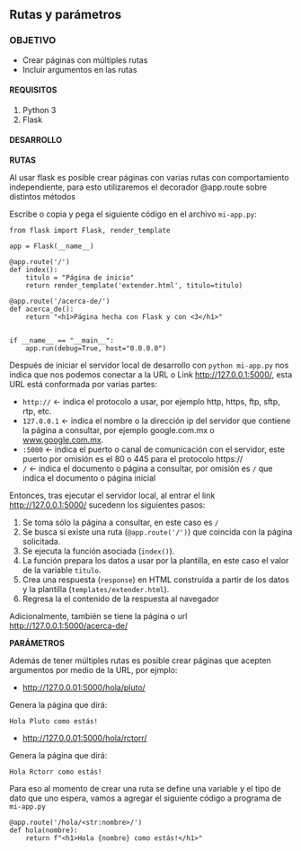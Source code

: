 
## Rutas y parámetros

### OBJETIVO

- Crear páginas con múltiples rutas
- Incluir argumentos en las rutas

#### REQUISITOS

1. Python 3
2. Flask

#### DESARROLLO

**RUTAS**

Al usar flask es posible crear páginas con varias rutas con comportamiento independiente, para esto utilizaremos el decorador @app.route sobre distintos métodos

Escribe o copia y pega el siguiente código en el archivo `mi-app.py`:

```
from flask import Flask, render_template

app = Flask(__name__)

@app.route('/')
def index():
    titulo = "Página de inicio"
    return render_template('extender.html', titulo=titulo)

@app.route('/acerca-de/')
def acerca_de():
    return "<h1>Página hecha con Flask y con <3</h1>"


if __name__ == "__main__":
    app.run(debug=True, host="0.0.0.0")
```

Después de iniciar el servidor local de desarrollo con `python mi-app.py` nos indica que nos podemos conectar a la URL o Link http://127.0.0.1:5000/, esta URL está conformada por varias partes:

- `http://` <- indica el protocolo a usar, por ejemplo http, https, ftp, sftp, rtp, etc.
- `127.0.0.1` <- indica el nombre o la dirección ip del servidor que contiene la página a consultar, por ejemplo google.com.mx o www.google.com.mx.
- `:5000` <- indica el puerto o canal de comunicación con el servidor, este puerto por omisión es el 80 o 445 para el protocolo https://
- `/` <- indica el documento o página a consultar, por omisión es `/` que indica el documento o página inicial

Entonces, tras ejecutar el servidor local, al entrar el link http://127.0.0.1:5000/ sucedenn los siguientes pasos:

1. Se toma sólo la página a consultar, en este caso es `/`
2. Se busca si existe una ruta (`@app.route('/')`) que coincida con la página solicitada.
3. Se ejecuta la función asociada (`index()`).
4. La función prepara los datos a usar por la plantilla, en este caso el valor de la variable `titulo`.
5. Crea una respuesta (`response`) en HTML construida a partir de los datos y la plantilla (`templates/extender.html`).
6. Regresa la el contenido de la respuesta al navegador

Adicionalmente, también se tiene la página o url http://127.0.0.1:5000/acerca-de/

**PARÁMETROS**

Además de tener múltiples rutas es posible crear páginas que acepten argumentos por medio de la URL, por ejmplo:

- http://127.0.0.01:5000/hola/pluto/

Genera la página que dirá:

`Hola Pluto como estás!`

- http://127.0.0.01:5000/hola/rctorr/

Genera la página que dirá:

`Hola Rctorr como estás!`

Para eso al momento de crear una ruta se define una variable y el tipo de dato que uno espera, vamos a agregar el siguiente código a programa de `mi-app.py`

```
@app.route('/hola/<str:nombre>/')
def hola(nombre):
    return f"<h1>Hola {nombre} como estás!</h1>"
```
